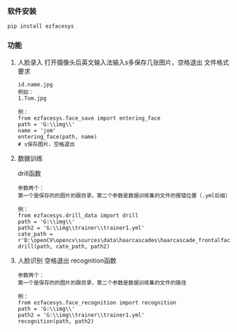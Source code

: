 ### 软件安装

```
pip install ezfacesys
```

### 功能

1. 人脸录入
   打开摄像头后英文输入法输入s多保存几张图片，空格退出
   文件格式要求

   ```
   id.name.jpg
   例如：
   1.Tom.jpg
   ```
   ```
   例：
   from ezfacesys.face_save import entering_face
   path = 'G:\\img\\'
   name = 'jom'
   entering_face(path, name)
   # s保存图片，空格退出
   ```

2. 数据训练

   drill函数

   ```
   参数两个：
   第一个是保存的的图片的跟目录，第二个参数是数据训练集的文件的报错位置（.yml后缀）
   ```
   ```
   例：
   from ezfacesys.drill_data import drill
   path = 'G:\\img\\'
   path2 = 'G:\\img\\trainer\\trainer1.yml'
   cate_path = r'D:\openCV\opencv\sources\data\haarcascades\haarcascade_frontalface_alt2.xml'
   drill(path, cate_path, path2)
   ```
   

3. 人脸识别
   空格退出
   recognition函数
   
   ```
   参数两个：
   第一个是保存的的图片的跟目录，第二个参数是数据训练集的文件的路径
   
   ```
   ```
   例：
   from ezfacesys.face_recognition import recognition
   path = 'G:\\img\\'
   path2 = 'G:\\img\\trainer\\trainer1.yml'
   recognition(path, path2)
   ```

   